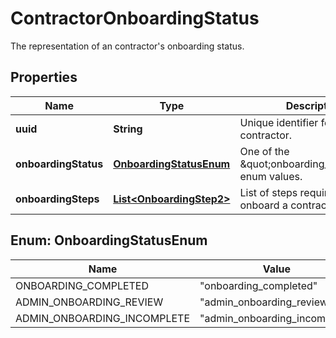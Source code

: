 

# ContractorOnboardingStatus

The representation of an contractor's onboarding status.

## Properties

| Name | Type | Description | Notes |
|------------ | ------------- | ------------- | -------------|
|**uuid** | **String** | Unique identifier for this contractor. |  [optional] |
|**onboardingStatus** | [**OnboardingStatusEnum**](#OnboardingStatusEnum) | One of the \&quot;onboarding_status\&quot; enum values. |  [optional] |
|**onboardingSteps** | [**List&lt;OnboardingStep2&gt;**](OnboardingStep2.md) | List of steps required to onboard a contractor. |  [optional] |



## Enum: OnboardingStatusEnum

| Name | Value |
|---- | -----|
| ONBOARDING_COMPLETED | &quot;onboarding_completed&quot; |
| ADMIN_ONBOARDING_REVIEW | &quot;admin_onboarding_review&quot; |
| ADMIN_ONBOARDING_INCOMPLETE | &quot;admin_onboarding_incomplete&quot; |



